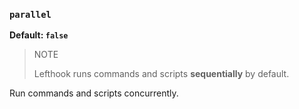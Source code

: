 ### `parallel`

**Default: `false`**

> NOTE
>
> Lefthook runs commands and scripts **sequentially** by default.

Run commands and scripts concurrently.
